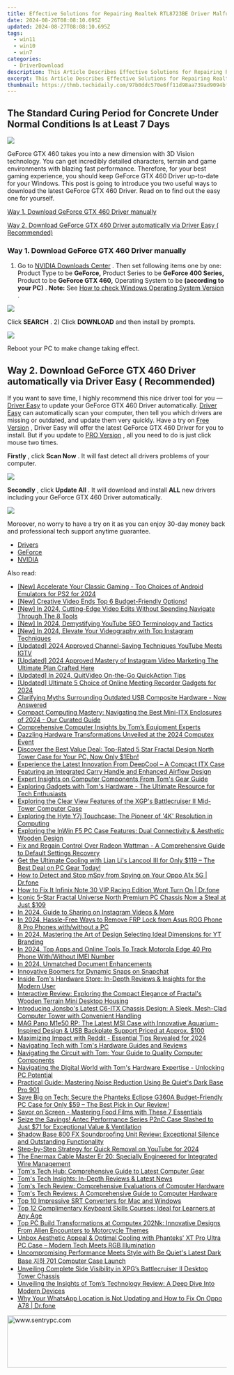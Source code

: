 ```yaml
---
title: Effective Solutions for Repairing Realtek RTL8723BE Driver Malfunctions
date: 2024-08-26T08:08:10.695Z
updated: 2024-08-27T08:08:10.695Z
tags:
  - win11
  - win10
  - win7
categories:
  - DriverDownload
description: This Article Describes Effective Solutions for Repairing Realtek RTL8723BE Driver Malfunctions
excerpt: This Article Describes Effective Solutions for Repairing Realtek RTL8723BE Driver Malfunctions
thumbnail: https://thmb.techidaily.com/97b0ddc570e6ff11d98aa739ad9094bf8b6916f3ca7d54eab5f1d4007ba674c0.JPG
---
```


## The Standard Curing Period for Concrete Under Normal Conditions Is at Least 7 Days

![](https://images.drivereasy.com/wp-content/uploads/2017/02/GeForce_GTX_460_low_3qtr.png)

 GeForce GTX 460 takes you into a new dimension with 3D Vision technology. You can get incredibly detailed characters, terrain and game environments with blazing fast performance. Therefore, for your best gaming experience, you should keep GeForce GTX 460 Driver up-to-date for your Windows. This post is going to introduce you two useful ways to download the latest GeForce GTX 460 Driver. Read on to find out the easy one for yourself.

[Way 1. Download GeForce GTX 460 Driver manually](https://tools.techidaily.com/drivereasy/download/)

[Way 2. Download GeForce GTX 460 Driver automatically via Driver Easy ( Recommended)](https://www.drivereasy.com/knowledge/geforce-gtx-460-driver-download-windows-easily/#2)

### Way 1\. Download GeForce GTX 460 Driver manually

 1) Go to [NVIDIA Downloads Center](https://tools.techidaily.com/drivereasy/download/) . Then set following items one by one: Product Type to be **GeForce,**  Product Series to be **GeForce 400 Series,**  Product to be **GeForce GTX 460,**  Operating System to be **(according to your PC)** . **Note:**  See [How to check Windows Operating System Version](https://tools.techidaily.com/drivereasy/download/) .

![](https://images.drivereasy.com/wp-content/uploads/2017/02/1-20.png)

 Click **SEARCH** . 2) Click **DOWNLOAD** and then install by prompts.

![](https://images.drivereasy.com/wp-content/uploads/2017/02/2-22.png)

 Reboot your PC to make change taking effect.

## Way 2\. Download GeForce GTX 460 Driver automatically via Driver Easy ( Recommended)

 If you want to save time, I highly recommend this nice driver tool for you — [Driver Easy](https://tools.techidaily.com/drivereasy/download/) to update your GeForce GTX 460 Driver automatically. [Driver Easy](https://tools.techidaily.com/drivereasy/download/) can automatically scan your computer, then tell you which drivers are missing or outdated, and update them very quickly. Have a try on [Free Version](https://tools.techidaily.com/drivereasy/download/) , Driver Easy will offer the latest GeForce GTX 460 Driver for you to install. But if you update to [PRO Version](https://tools.techidaily.com/drivereasy/download/) , all you need to do is just click mouse two times.

**Firstly** , click **Scan Now** . It will fast detect all drivers problems of your computer.

![](https://images.drivereasy.com/wp-content/uploads/2017/02/SCAN-2.jpg)

**Secondly** , click **Update All** . It will download and install **ALL** new drivers including your GeForce GTX 460 Driver automatically.

![](https://images.drivereasy.com/wp-content/uploads/2017/02/GTX-460.jpg)

 Moreover, no worry to have a try on it as you can enjoy 30-day money back and professional tech support anytime guarantee.

* [Drivers](https://tools.techidaily.com/drivereasy/download/)
* [GeForce](https://tools.techidaily.com/drivereasy/download/)
* [NVIDIA](https://tools.techidaily.com/drivereasy/download/)

<ins class="adsbygoogle"
     style="display:block"
     data-ad-format="autorelaxed"
     data-ad-client="ca-pub-7571918770474297"
     data-ad-slot="1223367746"></ins>



<ins class="adsbygoogle"
     style="display:block"
     data-ad-client="ca-pub-7571918770474297"
     data-ad-slot="8358498916"
     data-ad-format="auto"
     data-full-width-responsive="true"></ins>

<span class="atpl-alsoreadstyle">Also read:</span>
<div><ul>
<li><a href="https://screen-activity-recording.techidaily.com/new-accelerate-your-classic-gaming-top-choices-of-android-emulators-for-ps2-for-2024/"><u>[New] Accelerate Your Classic Gaming - Top Choices of Android Emulators for PS2 for 2024</u></a></li>
<li><a href="https://facebook-video-share.techidaily.com/new-creative-video-ends-top-6-budget-friendly-options/"><u>[New] Creative Video Ends  Top 6 Budget-Friendly Options!</u></a></li>
<li><a href="https://facebook-record-videos.techidaily.com/new-in-2024-cutting-edge-video-edits-without-spending-navigate-through-the-8-tools/"><u>[New] In 2024, Cutting-Edge Video Edits Without Spending  Navigate Through The 8 Tools</u></a></li>
<li><a href="https://facebook-record-videos.techidaily.com/new-in-2024-demystifying-youtube-seo-terminology-and-tactics/"><u>[New] In 2024, Demystifying YouTube SEO Terminology and Tactics</u></a></li>
<li><a href="https://instagram-clips.techidaily.com/new-in-2024-elevate-your-videography-with-top-instagram-techniques/"><u>[New] In 2024, Elevate Your Videography with Top Instagram Techniques</u></a></li>
<li><a href="https://facebook-record-videos.techidaily.com/updated-2024-approved-channel-saving-techniques-youtube-meets-igtv/"><u>[Updated] 2024 Approved  Channel-Saving Techniques  YouTube Meets IGTV</u></a></li>
<li><a href="https://instagram-videos.techidaily.com/updated-2024-approved-mastery-of-instagram-video-marketing-the-ultimate-plan-crafted-here/"><u>[Updated] 2024 Approved  Mastery of Instagram Video Marketing  The Ultimate Plan Crafted Here</u></a></li>
<li><a href="https://video-capture.techidaily.com/updated-in-2024-quitvideo-on-the-go-quickaction-tips/"><u>[Updated] In 2024, QuitVideo On-the-Go  QuickAction Tips</u></a></li>
<li><a href="https://screen-mirroring-recording.techidaily.com/updated-ultimate-5-choice-of-online-meeting-recorder-gadgets-for-2024/"><u>[Updated] Ultimate 5 Choice of Online Meeting Recorder Gadgets for 2024</u></a></li>
<li><a href="https://driver-error.techidaily.com/clarifying-myths-surrounding-outdated-usb-composite-hardware-now-answered/"><u>Clarifying Myths Surrounding Outdated USB Composite Hardware - Now Answered</u></a></li>
<li><a href="https://hardware-help.techidaily.com/compact-computing-mastery-navigating-the-best-mini-itx-enclosures-of-2024-our-curated-guide/"><u>Compact Computing Mastery: Navigating the Best Mini-ITX Enclosures of 2024 - Our Curated Guide</u></a></li>
<li><a href="https://hardware-help.techidaily.com/comprehensive-computer-insights-by-toms-equipment-experts/"><u>Comprehensive Computer Insights by Tom’s Equipment Experts</u></a></li>
<li><a href="https://hardware-help.techidaily.com/dazzling-hardware-transformations-unveiled-at-the-2024-computex-event/"><u>Dazzling Hardware Transformations Unveiled at the 2024 Computex Event</u></a></li>
<li><a href="https://hardware-help.techidaily.com/1723964478822-discover-the-best-value-deal-top-rated-5-star-fractal-design-north-tower-case-for-your-pc-now-only-1ebn/"><u>Discover the Best Value Deal: Top-Rated 5 Star Fractal Design North Tower Case for Your PC, Now Only $1Ebn!</u></a></li>
<li><a href="https://hardware-help.techidaily.com/experience-the-latest-innovation-from-deepcool-a-compact-itx-case-featuring-an-integrated-carry-handle-and-enhanced-airflow-design/"><u>Experience the Latest Innovation From DeepCool – A Compact ITX Case Featuring an Integrated Carry Handle and Enhanced Airflow Design</u></a></li>
<li><a href="https://hardware-help.techidaily.com/expert-insights-on-computer-components-from-toms-gear-guide/"><u>Expert Insights on Computer Components From Tom's Gear Guide</u></a></li>
<li><a href="https://hardware-help.techidaily.com/exploring-gadgets-with-toms-hardware-the-ultimate-resource-for-tech-enthusiasts/"><u>Exploring Gadgets with Tom's Hardware - The Ultimate Resource for Tech Enthusiasts</u></a></li>
<li><a href="https://hardware-help.techidaily.com/exploring-the-clear-view-features-of-the-xgps-battlecruiser-ii-mid-tower-computer-case/"><u>Exploring the Clear View Features of the XGP's Battlecruiser II Mid-Tower Computer Case</u></a></li>
<li><a href="https://hardware-help.techidaily.com/exploring-the-hyte-y7j-touchcase-the-pioneer-of-4k-resolution-in-computing/"><u>Exploring the Hyte Y7j Touchcase: The Pioneer of '4K' Resolution in Computing</u></a></li>
<li><a href="https://hardware-help.techidaily.com/exploring-the-inwin-f5-pc-case-features-dual-connectivity-and-aesthetic-wooden-design/"><u>Exploring the InWin F5 PC Case Features: Dual Connectivity & Aesthetic Wooden Design</u></a></li>
<li><a href="https://driver-error.techidaily.com/fix-and-regain-control-over-radeon-wattman-a-comprehensive-guide-to-default-settings-recovery/"><u>Fix and Regain Control Over Radeon Wattman - A Comprehensive Guide to Default Settings Recovery</u></a></li>
<li><a href="https://hardware-help.techidaily.com/get-the-ultimate-cooling-with-lian-lis-lancool-iii-for-only-119-the-best-deal-on-pc-gear-today/"><u>Get the Ultimate Cooling with Lian Li's Lancool III for Only $119 – The Best Deal on PC Gear Today!</u></a></li>
<li><a href="https://location-social.techidaily.com/how-to-detect-and-stop-mspy-from-spying-on-your-oppo-a1x-5g-drfone-by-drfone-virtual-android/"><u>How to Detect and Stop mSpy from Spying on Your Oppo A1x 5G | Dr.fone</u></a></li>
<li><a href="https://change-location.techidaily.com/how-to-fix-it-infinix-note-30-vip-racing-edition-wont-turn-on-drfone-by-drfone-fix-android-problems-fix-android-problems/"><u>How to Fix It Infinix Note 30 VIP Racing Edition Wont Turn On | Dr.fone</u></a></li>
<li><a href="https://hardware-help.techidaily.com/iconic-5-star-fractal-universe-north-premium-pc-chassis-now-a-steal-at-just-109/"><u>Iconic 5-Star Fractal Universe North Premium PC Chassis Now a Steal at Just $109</u></a></li>
<li><a href="https://facebook-clips.techidaily.com/in-2024-guide-to-sharing-on-instagram-videos-and-more/"><u>In 2024, Guide to Sharing on Instagram  Videos & More</u></a></li>
<li><a href="https://android-frp.techidaily.com/in-2024-hassle-free-ways-to-remove-frp-lock-from-asus-rog-phone-8-pro-phones-withwithout-a-pc-by-drfone-android/"><u>In 2024, Hassle-Free Ways to Remove FRP Lock from Asus ROG Phone 8 Pro Phones with/without a PC</u></a></li>
<li><a href="https://youtube-help.techidaily.com/in-2024-mastering-the-art-of-design-selecting-ideal-dimensions-for-yt-branding/"><u>In 2024, Mastering the Art of Design  Selecting Ideal Dimensions for YT Branding</u></a></li>
<li><a href="https://android-unlock.techidaily.com/in-2024-top-apps-and-online-tools-to-track-motorola-edge-40-pro-phone-withwithout-imei-number-by-drfone-android/"><u>In 2024, Top Apps and Online Tools To Track Motorola Edge 40 Pro Phone With/Without IMEI Number</u></a></li>
<li><a href="https://some-guidance.techidaily.com/in-2024-unmatched-document-enhancements/"><u>In 2024, Unmatched Document Enhancements</u></a></li>
<li><a href="https://tiktok-videos.techidaily.com/innovative-boomers-for-dynamic-snaps-on-snapchat/"><u>Innovative Boomers for Dynamic Snaps on Snapchat</u></a></li>
<li><a href="https://hardware-help.techidaily.com/inside-toms-hardware-store-in-depth-reviews-and-insights-for-the-modern-user/"><u>Inside Tom's Hardware Store: In-Depth Reviews & Insights for the Modern User</u></a></li>
<li><a href="https://hardware-help.techidaily.com/interactive-review-exploring-the-compact-elegance-of-fractals-wooden-terrain-mini-desktop-housing/"><u>Interactive Review: Exploring the Compact Elegance of Fractal's Wooden Terrain Mini Desktop Housing</u></a></li>
<li><a href="https://hardware-help.techidaily.com/introducing-jonsbos-latest-c6-itx-chassis-design-a-sleek-mesh-clad-computer-tower-with-convenient-handling/"><u>Introducing Jonsbo's Latest C6-ITX Chassis Design: A Sleek, Mesh-Clad Computer Tower with Convenient Handling</u></a></li>
<li><a href="https://hardware-help.techidaily.com/mag-pano-m1e50-rp-the-latest-msi-case-with-innovative-aquarium-inspired-design-and-usb-backplate-support-priced-at-approx-100/"><u>MAG Pano M1e50 RP: The Latest MSI Case with Innovative Aquarium-Inspired Design & USB Backplate Support Priced at Approx. $100</u></a></li>
<li><a href="https://extra-support.techidaily.com/maximizing-impact-with-reddit-essential-tips-revealed-for-2024/"><u>Maximizing Impact with Reddit - Essential Tips Revealed for 2024</u></a></li>
<li><a href="https://hardware-help.techidaily.com/navigating-tech-with-toms-hardware-guides-and-reviews/"><u>Navigating Tech with Tom's Hardware Guides and Reviews</u></a></li>
<li><a href="https://hardware-help.techidaily.com/navigating-the-circuit-with-tom-your-guide-to-quality-computer-components/"><u>Navigating the Circuit with Tom: Your Guide to Quality Computer Components</u></a></li>
<li><a href="https://hardware-help.techidaily.com/navigating-the-digital-world-with-toms-hardware-expertise-unlocking-pc-potential/"><u>Navigating the Digital World with Tom's Hardware Expertise - Unlocking PC Potential</u></a></li>
<li><a href="https://hardware-help.techidaily.com/practical-guide-mastering-noise-reduction-using-be-quiets-dark-base-pro-901/"><u>Practical Guide: Mastering Noise Reduction Using Be Quiet's Dark Base Pro 901</u></a></li>
<li><a href="https://hardware-help.techidaily.com/1723964476193-save-big-on-tech-secure-the-phanteks-eclipse-g360a-budget-friendly-pc-case-for-only-59-the-best-pick-in-our-review/"><u>Save Big on Tech: Secure the Phanteks Eclipse G360A Budget-Friendly PC Case for Only $59 – The Best Pick in Our Review!</u></a></li>
<li><a href="https://extra-information.techidaily.com/savor-on-screen-mastering-food-films-with-these-7-essentials/"><u>Savor on Screen - Mastering Food Films with These 7 Essentials</u></a></li>
<li><a href="https://hardware-help.techidaily.com/seize-the-savings-antec-performance-series-p2nc-case-slashed-to-just-71-for-exceptional-value-and-ventilation/"><u>Seize the Savings! Antec Performance Series P2nC Case Slashed to Just $71 for Exceptional Value & Ventilation</u></a></li>
<li><a href="https://hardware-help.techidaily.com/shadow-base-800-fx-soundproofing-unit-review-exceptional-silence-and-outstanding-functionality/"><u>Shadow Base 800 FX Soundproofing Unit Review: Exceptional Silence and Outstanding Functionality</u></a></li>
<li><a href="https://youtube-zero.techidaily.com/by-step-strategy-for-quick-removal-on-youtube-for-2024/"><u>Step-by-Step Strategy for Quick Removal on YouTube for 2024</u></a></li>
<li><a href="https://hardware-help.techidaily.com/the-enermax-cable-master-er-20-specially-engineered-for-integrated-wire-management/"><u>The Enermax Cable Master Er 20: Specially Engineered for Integrated Wire Management</u></a></li>
<li><a href="https://hardware-help.techidaily.com/toms-tech-hub-comprehensive-guide-to-latest-computer-gear/"><u>Tom's Tech Hub: Comprehensive Guide to Latest Computer Gear</u></a></li>
<li><a href="https://hardware-help.techidaily.com/toms-tech-insights-in-depth-reviews-and-latest-news/"><u>Tom's Tech Insights: In-Depth Reviews & Latest News</u></a></li>
<li><a href="https://hardware-help.techidaily.com/toms-tech-review-comprehensive-evaluations-of-computer-hardware/"><u>Tom's Tech Review: Comprehensive Evaluations of Computer Hardware</u></a></li>
<li><a href="https://hardware-help.techidaily.com/toms-tech-reviews-a-comprehensive-guide-to-computer-hardware/"><u>Tom's Tech Reviews: A Comprehensive Guide to Computer Hardware</u></a></li>
<li><a href="https://extra-tips.techidaily.com/top-10-impressive-srt-converters-for-mac-and-windows/"><u>Top 10 Impressive SRT Converters for Mac and Windows</u></a></li>
<li><a href="https://techtrends.techidaily.com/top-12-complimentary-keyboard-skills-courses-ideal-for-learners-at-any-age/"><u>Top 12 Complimentary Keyboard Skills Courses: Ideal for Learners at Any Age</u></a></li>
<li><a href="https://hardware-help.techidaily.com/top-pc-build-transformations-at-computex-202nk-innovative-designs-from-alien-encounters-to-motorcycle-themes/"><u>Top PC Build Transformations at Computex 202Nk: Innovative Designs From Alien Encounters to Motorcycle Themes</u></a></li>
<li><a href="https://hardware-help.techidaily.com/unbox-aesthetic-appeal-and-optimal-cooling-with-phanteks-xt-pro-ultra-pc-case-modern-tech-meets-rgb-illumination/"><u>Unbox Aesthetic Appeal & Optimal Cooling with Phanteks' XT Pro Ultra PC Case – Modern Tech Meets RGB Illumination</u></a></li>
<li><a href="https://hardware-help.techidaily.com/uncompromising-performance-meets-style-with-be-quiets-latest-dark-base-701-computer-case-launch/"><u>Uncompromising Performance Meets Style with Be Quiet's Latest Dark Base 지하 701 Computer Case Launch</u></a></li>
<li><a href="https://hardware-help.techidaily.com/unveiling-complete-side-visibility-in-xpgs-battlecruiser-ii-desktop-tower-chassis/"><u>Unveiling Complete Side Visibility in XPG’s Battlecruiser II Desktop Tower Chassis</u></a></li>
<li><a href="https://hardware-help.techidaily.com/unveiling-the-insights-of-toms-technology-review-a-deep-dive-into-modern-devices/"><u>Unveiling the Insights of Tom’s Technology Review: A Deep Dive Into Modern Devices</u></a></li>
<li><a href="https://location-social.techidaily.com/why-your-whatsapp-location-is-not-updating-and-how-to-fix-on-oppo-a78-drfone-by-drfone-virtual-android/"><u>Why Your WhatsApp Location is Not Updating and How to Fix On Oppo A78 | Dr.fone</u></a></li>
</ul></div>

<!-- affiliate ads begin -->
<a href="https://sentrypc.7eer.net/c/5597632/398457/3022" target="_top" id="398457"><img src="//a.impactradius-go.com/display-ad/3022-398457" border="0" alt="www.sentrypc.com" width="980" height="120"/></a><img height="0" width="0" src="https://sentrypc.7eer.net/i/5597632/398457/3022" style="position:absolute;visibility:hidden;" border="0" />
<!-- affiliate ads end -->